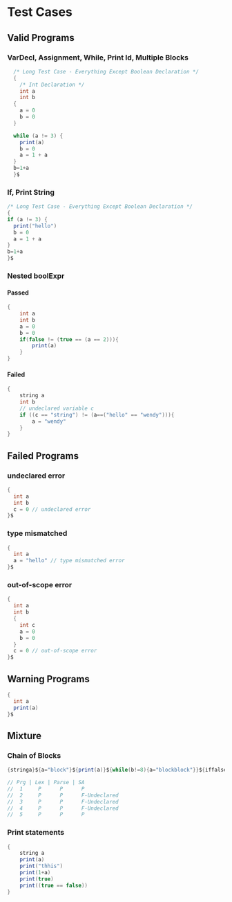 # Test Cases

## Valid Programs

### VarDecl, Assignment, While, Print Id, Multiple Blocks
```java
  /* Long Test Case - Everything Except Boolean Declaration */
  {
    /* Int Declaration */
    int a
    int b
  {
    a = 0
    b = 0
  }

  while (a != 3) {
    print(a)
    b = 0
    a = 1 + a
  }
  b=1+a
  }$
```

### If, Print String
```java
/* Long Test Case - Everything Except Boolean Declaration */
{
if (a != 3) {
  print("hello")
  b = 0
  a = 1 + a
}
b=1+a
}$
```
### Nested boolExpr
#### Passed
```java
{
    int a
    int b
    a = 0
    b = 0
    if(false != (true == (a == 2))){
        print(a)
    }
}
```
#### Failed
```java
{
    string a
    int b
    // undeclared variable c
    if ((c == "string") != (a==("hello" == "wendy"))){
        a = "wendy"
    }
}
```

## Failed Programs
### undeclared error
```java
{
  int a
  int b
  c = 0 // undeclared error
}$
```

### type mismatched
```java
{
  int a
  a = "hello" // type mismatched error
}$
```

###  out-of-scope error
```java
{
  int a
  int b
  {
    int c
    a = 0
    b = 0
  }
  c = 0 // out-of-scope error
}$
```

###

## Warning Programs
```java
{
  int a
  print(a)
}$
```

## Mixture

### Chain of Blocks
```java
{stringa}${a="block"}${print(a)}${while(b!=8){a="blockblock"}}${iffalse{print("blockblockblock")}}$

// Prg | Lex | Parse | SA
//  1     P      P      P
//  2     P      P      F-Undeclared
//  3     P      P      F-Undeclared
//  4     P      P      F-Undeclared
//  5     P      P      P
```

### Print statements
```java
{
    string a
    print(a)
    print("thhis")
    print(1+a)
    print(true)
    print((true == false))
}
```